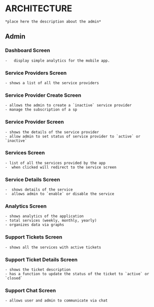 # ARCHITECTURE

    *place here the description about the admin*

## Admin

### Dashboard Screen

    -   display simple analytics for the mobile app.

### Service Providers Screen

    - shows a list of all the service providers

### Service Provider Create Screen

    - allows the admin to create a `inactive` service provider
    - manage the subscription of a sp

### Service Provider Screen

    - shows the details of the service provider
    - allow admin to set status of service provider to `active` or `inactive`

### Services Screen

    - list of all the services provided by the app
    -  when clicked will redirect to the service screen

### Service Details Screen

    -  shows details of the service
    -  allows admin to `enable` or disable the service

### Analytics Screen

    - shows analytics of the application
    - total services (weekly, monthly, yearly)
    - organizes data via graphs

### Support Tickets Screen

    - shows all the services with active tickets

### Support Ticket Details Screen

    - shows the ticket description
    - has a function to update the status of the ticket to `active` or `closed`

### Support Chat Screen

    - allows user and admin to communicate via chat
